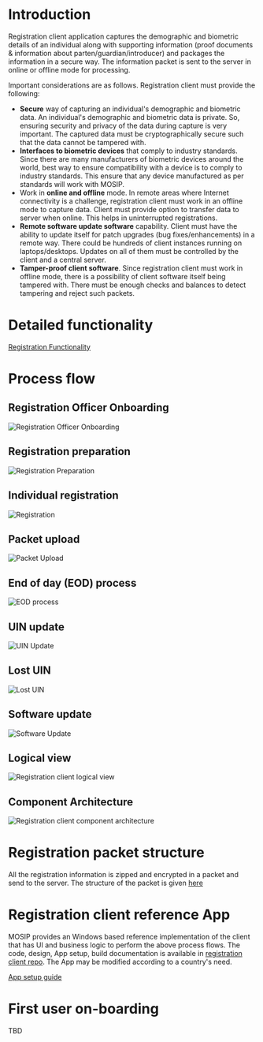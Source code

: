 # Introduction
Registration client application captures the demographic and biometric details of an individual along with supporting information (proof documents & information about parten/guardian/introducer) and packages the information in a secure way. The information packet is sent to the server in online or offline mode for processing. 

Important considerations are as follows.  Registration client must provide the following:
* **Secure** way of capturing an individual's demographic and biometric data. An individual's demographic and biometric data is private. So, ensuring security and privacy of the data during capture is very important. The captured data must be cryptographically secure such that the data cannot be tampered with. 
* **Interfaces to biometric devices** that comply to industry standards. Since there are many manufacturers of biometric devices around the world, best way to ensure compatibility with a device is to comply to industry standards. This ensure that any device manufactured as per standards will work with MOSIP.
* Work in **online and offline** mode. In remote areas where Internet connectivity is a challenge, registration client must work in an offline mode to capture data. Client must provide option to transfer data to server when online. This helps in uninterrupted registrations. 
* **Remote software update software** capability. Client must have the ability to update itself for patch upgrades (bug fixes/enhancements) in a remote way. There could be hundreds of client instances running on laptops/desktops. Updates on all of them must be controlled by the client and a central server.
* **Tamper-proof client software**. Since registration client must work in offline mode, there is a possibility of client software itself being tampered with. There must be enough checks and balances to detect tampering and reject such packets.

# Detailed functionality
[Registration Functionality](Registration-Functionality.md)

# Process flow
## Registration Officer Onboarding
![Registration Officer Onboarding](_images/registration/reg_client_registration_officer_onboarding.jpg)

## Registration preparation
![Registration Preparation](_images/registration/reg_client_registration_prep.jpg)

## Individual registration
![Registration](_images/registration/reg_client_registration.jpg)

## Packet upload
![Packet Upload](_images/registration/reg_client_registration_packet_upload.jpg)

## End of day (EOD) process
![EOD process](_images/registration/reg_client_eod_process.jpg)

## UIN update
![UIN Update](_images/registration/reg_client_uin_update.jpg)

## Lost UIN
![Lost UIN](_images/registration/reg_client_lost_uin.jpg)

## Software update
![Software Update](_images/registration/reg_client_software_update.jpg)

## Logical view
![Registration client logical view](_images/registration/reg_client_logical_architecture.png)

## Component Architecture  
![Registration client component architecture](_images/registration/reg_client_component_architecture.png)

# Registration packet structure

All the registration information is zipped and encrypted in a packet and send to the server. The structure of the packet is given [here](Registration-Packet.md)

# Registration client reference App

MOSIP provides an Windows based reference implementation of the client that has UI and business logic to perform the above process flows.  The code, design, App setup, build documentation is available in [registration client repo](https://github.com/mosip/registration/tree/master/registration).  The App may be modified according to a country's need.  

[App setup guide](Registration-Client-Setup.md)


# First user on-boarding
TBD





